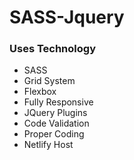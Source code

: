 # SASS-Jquery
### Uses Technology
* SASS
* Grid System
* Flexbox
* Fully Responsive
* JQuery Plugins
* Code Validation
* Proper Coding
* Netlify Host